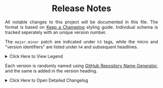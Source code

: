 <h1 align = "center">Release Notes</h1>

<div align = "justify">

All notable changes to this project will be documented in this file. The format is based on
[Keep a Changelog](https://keepachangelog.com/en/1.1.0/) styling guide. Individual schema is tracked seperately with an
unique version number.

The `major.minor` patch are indicated under `h3` tags, while the micro and "version identifiers" are listed under `h4` and
subsequent headlines.

<details>
<summary>Click Here to View Legend</summary>

  * 🎉 - **Major Feature** : something big that was not available before.
  * ✨ - **Feature Enhancement** : a miscellaneous minor improvement of an existing feature.
  * 🛠️ - **Patch/Fix** : something that previously didn't work as documented - or according to reasonable expectations - should now work.
  * ⚙️ - **Code Efficiency** : an existing feature now may not require as much computation or memory.
  * 💣 - **Code Refactoring** : a breakable change often associated with `major` version bump.

</details>

Each version is randomly named using [GitHub Repository Name Generator](https://alator21.github.io/repository-name-generator/),
and the same is added in the version heading.

<details>
<summary>Click Here to Open Detailed Changelog</summary>

</div>
